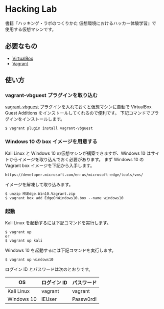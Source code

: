 # Hacking Lab

書籍『ハッキング・ラボのつくりかた 仮想環境におけるハッカー体験学習』で使用する仮想マシンです。

## 必要なもの

- [VirtualBox]
- [Vagrant]

[VirtualBox]: https://www.virtualbox.org/
[Vagrant]: https://www.vagrantup.com/

## 使い方

### vagrant-vbguest プラグインを取り込む

[vagrant-vbguest] プラグインを入れておくと仮想マシンに自動で VirtualBox Guest Additions をインストールしてくれるので便利です。
下記コマンドでプラグインをインストールします。

```
$ vagrant plugin install vagrant-vbguest
```

[vagrant-vbguest]: https://github.com/dotless-de/vagrant-vbguest

### Windows 10 の box イメージを用意する

Kali Linux と Windows 10 の仮想マシンが構築できますが、Windows 10 はサイトからイメージを取り込んでおく必要があります。
まず Windows 10 の Vagrant box イメージを下記から入手します。

```
https://developer.microsoft.com/en-us/microsoft-edge/tools/vms/
```

イメージを解凍して取り込みます。

```
$ unzip MSEdge.Win10.Vagrant.zip
$ vagrant box add EdgeOnWindows10.box --name windows10
```

### 起動

Kali Linux を起動するには下記コマンドを実行します。

```
$ vagrant up
or
$ vagrant up kali
```

Windows 10 を起動するには下記コマンドを実行します。
```
$ vagrant up windows10
```

ログイン ID とパスワードは次のとおりです。

| OS         | ログイン ID | パスワード |
|------------|-------------|------------|
| Kali Linux | vagrant     | vagrant    |
| Windows 10 | IEUser      | Passw0rd!  |
